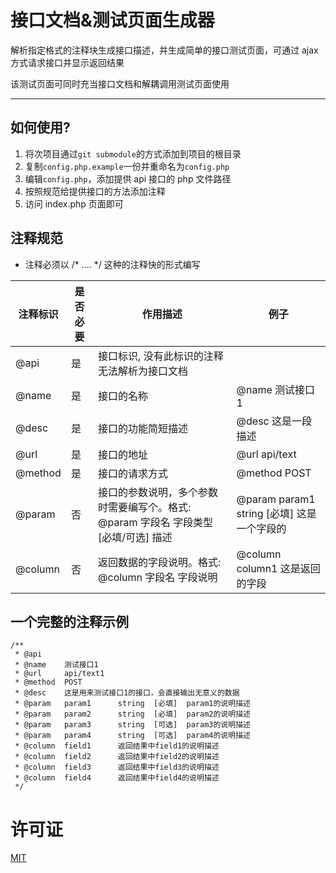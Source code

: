 # 接口文档&测试页面生成器

解析指定格式的注释块生成接口描述，并生成简单的接口测试页面，可通过 ajax 方式请求接口并显示返回结果

该测试页面可同时充当接口文档和解耦调用测试页面使用

---

## 如何使用?

1. 将次项目通过```git submodule```的方式添加到项目的根目录
2. 复制```config.php.example```一份并重命名为```config.php```
3. 编辑```config.php```，添加提供 api 接口的 php 文件路径
4. 按照规范给提供接口的方法添加注释
5. 访问 index.php 页面即可

## 注释规范

* 注释必须以 /* .... */ 这种的注释快的形式编写

|注释标识|是否必要|作用描述|例子|
|--------|--------|--------|----|
|@api|是|接口标识, 没有此标识的注释无法解析为接口文档||
|@name|是|接口的名称|@name 测试接口1|
|@desc|是|接口的功能简短描述|@desc 这是一段描述|
|@url|是|接口的地址|@url api/text|
|@method|是|接口的请求方式|@method POST|
|@param|否|接口的参数说明，多个参数时需要编写个。格式: @param 字段名 字段类型 [必填/可选] 描述|@param param1 string [必填] 这是一个字段的|
|@column|否|返回数据的字段说明。格式: @column 字段名 字段说明|@column column1 这是返回的字段|

## 一个完整的注释示例

```
/**
 * @api
 * @name    测试接口1
 * @url     api/text1
 * @method  POST
 * @desc    这是用来测试接口1的接口，会直接输出无意义的数据
 * @param   param1      string  [必填]  param1的说明描述
 * @param   param2      string  [必填]  param2的说明描述
 * @param   param3      string  [可选]  param3的说明描述
 * @param   param4      string  [可选]  param4的说明描述
 * @column  field1      返回结果中field1的说明描述
 * @column  field2      返回结果中field2的说明描述
 * @column  field3      返回结果中field3的说明描述
 * @column  field4      返回结果中field4的说明描述
 */
```

# 许可证

[MIT](https://opensource.org/licenses/MIT)
